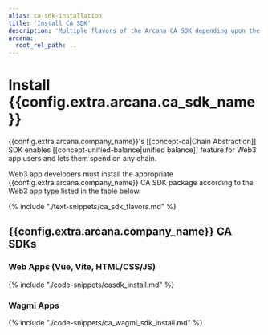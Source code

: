 ```yaml
---
alias: ca-sdk-installation
title: 'Install CA SDK'
description: 'Multiple flavors of the Arcana CA SDK depending upon the app type. Use the correct SDK package for installation. For Web apps, use the CA SDK. For Wagmi apps, use the CA Wagmi SDK.'
arcana:
  root_rel_path: ..
---
```


# Install {{config.extra.arcana.ca_sdk_name}}

{{config.extra.arcana.company_name}}'s [[concept-ca|Chain Abstraction]] SDK enables [[concept-unified-balance|unified balance]] feature for Web3 app users and lets them spend on any chain.

Web3 app developers must install the appropriate {{config.extra.arcana.company_name}} CA SDK package according to the Web3 app type listed in the table below.

{% include "./text-snippets/ca_sdk_flavors.md" %}

## {{config.extra.arcana.company_name}} CA SDKs

### Web Apps (Vue, Vite, HTML/CSS/JS)

{% include "./code-snippets/casdk_install.md" %}

### Wagmi Apps

{% include "./code-snippets/ca_wagmi_sdk_install.md" %}